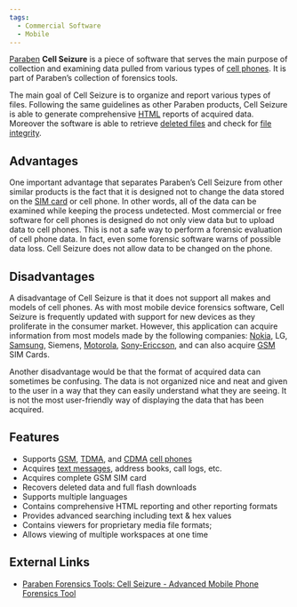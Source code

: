 ```yaml
---
tags:
  - Commercial Software
  - Mobile
---
```

[Paraben](paraben.md) **Cell Seizure** is a piece of software
that serves the main purpose of collection and examining data pulled
from various types of [cell phones](cell_phones.md). It is part
of Paraben’s collection of forensics tools.

The main goal of Cell Seizure is to organize and report various types of
files. Following the same guidelines as other Paraben products, Cell
Seizure is able to generate comprehensive [HTML](html.md)
reports of acquired data. Moreover the software is able to retrieve
[deleted files](deleted_files.md) and check for [file
integrity](file_integrity.md).

## Advantages

One important advantage that separates Paraben’s Cell Seizure from other
similar products is the fact that it is designed not to change the data stored
on the [SIM card](sim_cards.md) or cell phone. In other words, all of the data
can be examined while keeping the process undetected. Most commercial or free
software for cell phones is designed do not only view data but to upload data
to cell phones. This is not a safe way to perform a forensic evaluation of cell
phone data. In fact, even some forensic software warns of possible data loss.
Cell Seizure does not allow data to be changed on the phone.

## Disadvantages

A disadvantage of Cell Seizure is that it does not support all makes and
models of cell phones. As with most mobile device forensics software,
Cell Seizure is frequently updated with support for new devices as they
proliferate in the consumer market. However, this application can
acquire information from most models made by the following companies:
[Nokia](nokia.md), LG,
[Samsung](samsung.md), Siemens,
[Motorola](motorola.md),
[Sony-Ericcson](sony-ericcson.md), and can also acquire
[GSM](gsm.md) SIM Cards.

Another disadvantage would be that the format of acquired data can
sometimes be confusing. The data is not organized nice and neat and
given to the user in a way that they can easily understand what they are
seeing. It is not the most user-friendly way of displaying the data that
has been acquired.

## Features

- Supports [GSM](gsm.md), [TDMA](tdma.md), and
  [CDMA](cdma.md) [cell phones](cell_phones.md)
- Acquires [text messages](sms.md), address books, call logs, etc.
- Acquires complete GSM SIM card
- Recovers deleted data and full flash downloads
- Supports multiple languages
- Contains comprehensive HTML reporting and other reporting formats
- Provides advanced searching including text & hex values
- Contains viewers for proprietary media file formats;
- Allows viewing of multiple workspaces at one time

## External Links

* [Paraben Forensics Tools: Cell Seizure - Advanced Mobile Phone Forensics
  Tool](http://www.paraben-forensics.com/catalog/product_info.php?cPath=25&products_id=311)
